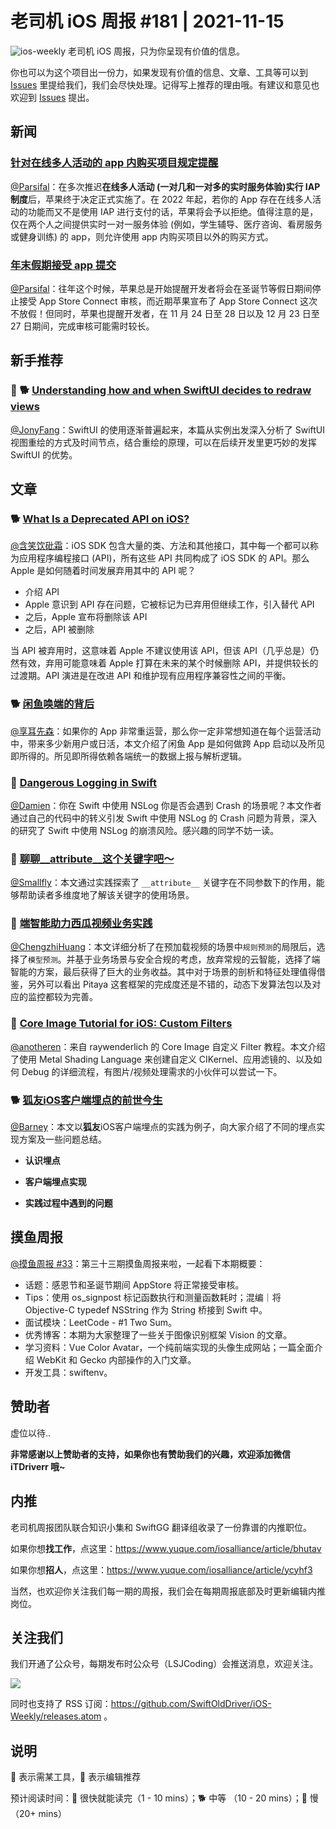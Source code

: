 # 老司机 iOS 周报 #181 | 2021-11-15

![ios-weekly](https://github.com/SwiftOldDriver/iOS-Weekly/blob/master/assets/ios-weekly.png?raw=true)
老司机 iOS 周报，只为你呈现有价值的信息。

你也可以为这个项目出一份力，如果发现有价值的信息、文章、工具等可以到 [Issues](https://github.com/SwiftOldDriver/iOS-Weekly/issues) 里提给我们，我们会尽快处理。记得写上推荐的理由哦。有建议和意见也欢迎到 [Issues](https://github.com/SwiftOldDriver/iOS-Weekly/issues) 提出。

## 新闻

### [针对在线多人活动的 app 内购买项目规定提醒](https://developer.apple.com/cn/news/?id=yeyd5xuh)

[@Parsifal](https://github.com/ParsifalC)：在多次推迟**在线多人活动 (一对几和一对多的实时服务体验)实行 IAP 制度**后，苹果终于决定正式实施了。在 2022 年起，若你的 App 存在在线多人活动的功能而又不是使用 IAP 进行支付的话，苹果将会予以拒绝。值得注意的是，仅在两个人之间提供实时一对一服务体验 (例如，学生辅导、医疗咨询、看房服务或健身训练) 的 app，则允许使用 app 内购买项目以外的购买方式。

### [年末假期接受 app 提交](https://developer.apple.com/cn/news/?id=y4fgrhhe)

[@Parsifal](https://github.com/ParsifalC)：往年这个时候，苹果总是开始提醒开发者将会在圣诞节等假日期间停止接受 App Store Connect 审核，而近期苹果宣布了 App Store Connect 这次不放假！但同时，苹果也提醒开发者，在 11 月 24 日至 28 日以及 12 月 23 日至 27 日期间，完成审核可能需时较长。

## 新手推荐

### 🌟 🐕 [Understanding how and when SwiftUI decides to redraw views](https://www.donnywals.com/understanding-how-and-when-swiftui-decides-to-redraw-views/)

[@JonyFang](https://github.com/JonyFang)：SwiftUI 的使用逐渐普遍起来，本篇从实例出发深入分析了 SwiftUI 视图重绘的方式及时间节点，结合重绘的原理，可以在后续开发里更巧妙的发挥 SwiftUI 的优势。

## 文章

### 🐕 [What Is a Deprecated API on iOS?](https://pspdfkit.com/blog/2021/what-is-a-deprecated-api-on-ios/)

[@含笑饮砒霜](https://weibo.com/chinafishnews/)：iOS SDK 包含大量的类、方法和其他接口，其中每一个都可以称为应用程序编程接口 (API)，所有这些 API 共同构成了 iOS SDK 的 API。那么 Apple 是如何随着时间发展弃用其中的 API 呢？

- 介绍 API
- Apple 意识到 API 存在问题，它被标记为已弃用但继续工作，引入替代 API
- 之后，Apple 宣布将删除该 API
- 之后，API 被删除

当 API 被弃用时，这意味着 Apple 不建议使用该 API，但该 API（几乎总是）仍然有效，弃用可能意味着 Apple 打算在未来的某个时候删除 API，并提供较长的过渡期。API 演进是在改进 API 和维护现有应用程序兼容性之间的平衡。

### 🐕 [闲鱼唤端的背后](https://mp.weixin.qq.com/s/MQ2XlroLF6vhM7qP1H-tBQ)

[@享耳先森](https://github.com/iblacksun)：如果你的 App 非常重运营，那么你一定非常想知道在每个运营活动中，带来多少新用户或日活，本文介绍了闲鱼 App 是如何做跨 App 启动以及所见即所得的。所见即所得依赖各端统一的数据上报与解析逻辑。

### 🐎 [Dangerous Logging in Swift](https://indiestack.com/2021/10/dangerous-logging-in-swift/)

[@Damien](https://github.com/ZengyiMa)：你在 Swift 中使用 NSLog 你是否会遇到 Crash 的场景呢？本文作者通过自己的代码中的转义引发 Swift 中使用 NSLog 的 Crash 问题为背景，深入的研究了 Swift 中使用 NSLog 的崩溃风险。感兴趣的同学不妨一读。

### 🐎 [聊聊__attribute__这个关键字吧～](https://mp.weixin.qq.com/s/FTC-IYVCqzGU-00nj5bVfw)
[@Smallfly](https://github.com/iostalks)：本文通过实践探索了 `__attribute__` 关键字在不同参数下的作用，能够帮助读者多维度地了解该关键字的使用场景。

### 🐎 [端智能助力西瓜视频业务实践](https://mp.weixin.qq.com/s/qiVCG2ME8ppzia34txN9Rw)

[@ChengzhiHuang](https://github.com/ChengzhiHuang)：本文详细分析了在预加载视频的场景中``规则预测``的局限后，选择了``模型预测``。并基于业务场景与安全合规的考虑，放弃常规的云智能，选择了端智能的方案，最后获得了巨大的业务收益。其中对于场景的剖析和特征处理值得借鉴，另外可以看出 Pitaya 这套框架的完成度还是不错的，动态下发算法包以及对应的监控都较为完善。

### 🐢 [Core Image Tutorial for iOS: Custom Filters](https://www.raywenderlich.com/25658084-core-image-tutorial-for-ios-custom-filters)

[@anotheren](https://github.com/anotheren)：来自 raywenderlich 的 Core Image 自定义 Filter 教程。本文介绍了使用 Metal Shading Language 来创建自定义 CIKernel、应用滤镜的、以及如何 Debug 的详细流程，有图片/视频处理需求的小伙伴可以尝试一下。

### 🐕 [狐友iOS客户端埋点的前世今生](https://mp.weixin.qq.com/s/be4knvdFsMpykNKVSBnGwA)

[@Barney](https://github.com/BarneyZhaoooo)：本文以**狐友**iOS客户端埋点的实践为例子，向大家介绍了不同的埋点实现方案及一些问题总结。

- **认识埋点**
* **客户端埋点实现**
- **实践过程中遇到的问题**

## 摸鱼周报

[@摸鱼周报 #33](https://mp.weixin.qq.com/s/nznnGmBsqsrWcvZ4XFMttg)：第三十三期摸鱼周报来啦，一起看下本期概要：

* 话题：感恩节和圣诞节期间 AppStore 将正常接受审核。
* Tips：使用 os_signpost 标记函数执行和测量函数耗时；混编｜将 Objective-C typedef NSString 作为 String 桥接到 Swift 中。
* 面试模块：LeetCode - #1 Two Sum。
* 优秀博客：本期为大家整理了一些关于图像识别框架 Vision 的文章。
* 学习资料：Vue Color Avatar，一个纯前端实现的头像生成网站；一篇全面介绍 WebKit 和 Gecko 内部操作的入门文章。
* 开发工具：swiftenv。

## 赞助者

虚位以待..

**非常感谢以上赞助者的支持，如果你也有赞助我们的兴趣，欢迎添加微信 iTDriverr 哦~**

## 内推

老司机周报团队联合知识小集和 SwiftGG 翻译组收录了一份靠谱的内推职位。

如果你想**找工作**，点这里：https://www.yuque.com/iosalliance/article/bhutav

如果你想**招人**，点这里：https://www.yuque.com/iosalliance/article/ycyhf3

当然，也欢迎你关注我们每一期的周报，我们会在每期周报底部及时更新编辑内推岗位。

## 关注我们

我们开通了公众号，每期发布时公众号（LSJCoding）会推送消息，欢迎关注。

![](https://github.com/SwiftOldDriver/iOS-Weekly/blob/master/assets/qrcode_for_wechat.jpg?raw=true)

同时也支持了 RSS 订阅：https://github.com/SwiftOldDriver/iOS-Weekly/releases.atom 。

## 说明

🚧 表示需某工具，🌟 表示编辑推荐

预计阅读时间：🐎 很快就能读完（1 - 10 mins）；🐕 中等 （10 - 20 mins）；🐢 慢（20+ mins）
